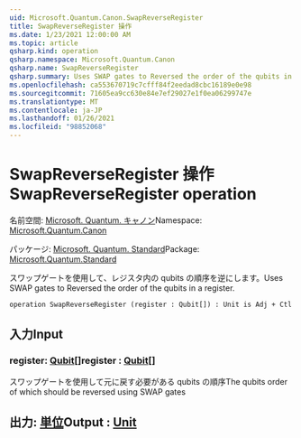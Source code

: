 ```yaml
---
uid: Microsoft.Quantum.Canon.SwapReverseRegister
title: SwapReverseRegister 操作
ms.date: 1/23/2021 12:00:00 AM
ms.topic: article
qsharp.kind: operation
qsharp.namespace: Microsoft.Quantum.Canon
qsharp.name: SwapReverseRegister
qsharp.summary: Uses SWAP gates to Reversed the order of the qubits in a register.
ms.openlocfilehash: ca553670719c7cfff84f2eedad8cbc16189e0e98
ms.sourcegitcommit: 71605ea9cc630e84e7ef29027e1f0ea06299747e
ms.translationtype: MT
ms.contentlocale: ja-JP
ms.lasthandoff: 01/26/2021
ms.locfileid: "98852068"
---
```

# <a name="swapreverseregister-operation"></a><span data-ttu-id="d4cc0-102">SwapReverseRegister 操作</span><span class="sxs-lookup"><span data-stu-id="d4cc0-102">SwapReverseRegister operation</span></span>

<span data-ttu-id="d4cc0-103">名前空間: [Microsoft. Quantum. キャノン](xref:Microsoft.Quantum.Canon)</span><span class="sxs-lookup"><span data-stu-id="d4cc0-103">Namespace: [Microsoft.Quantum.Canon](xref:Microsoft.Quantum.Canon)</span></span>

<span data-ttu-id="d4cc0-104">パッケージ: [Microsoft. Quantum. Standard](https://nuget.org/packages/Microsoft.Quantum.Standard)</span><span class="sxs-lookup"><span data-stu-id="d4cc0-104">Package: [Microsoft.Quantum.Standard](https://nuget.org/packages/Microsoft.Quantum.Standard)</span></span>


<span data-ttu-id="d4cc0-105">スワップゲートを使用して、レジスタ内の qubits の順序を逆にします。</span><span class="sxs-lookup"><span data-stu-id="d4cc0-105">Uses SWAP gates to Reversed the order of the qubits in a register.</span></span>

```qsharp
operation SwapReverseRegister (register : Qubit[]) : Unit is Adj + Ctl
```


## <a name="input"></a><span data-ttu-id="d4cc0-106">入力</span><span class="sxs-lookup"><span data-stu-id="d4cc0-106">Input</span></span>

### <a name="register--qubit"></a><span data-ttu-id="d4cc0-107">register: [Qubit](xref:microsoft.quantum.lang-ref.qubit)[]</span><span class="sxs-lookup"><span data-stu-id="d4cc0-107">register : [Qubit](xref:microsoft.quantum.lang-ref.qubit)[]</span></span>

<span data-ttu-id="d4cc0-108">スワップゲートを使用して元に戻す必要がある qubits の順序</span><span class="sxs-lookup"><span data-stu-id="d4cc0-108">The qubits order of which should be reversed using SWAP gates</span></span>



## <a name="output--unit"></a><span data-ttu-id="d4cc0-109">出力: [単位](xref:microsoft.quantum.lang-ref.unit)</span><span class="sxs-lookup"><span data-stu-id="d4cc0-109">Output : [Unit](xref:microsoft.quantum.lang-ref.unit)</span></span>

